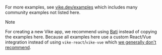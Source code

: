 For more examples, see [vike.dev/examples](https://vike.dev/examples) which includes many community examples not listed here.

> [!NOTE]
> For creating a new Vike app, we recommend using [Bati](https://batijs.dev) instead of copying the examples here. Because all examples here use a custom React/Vue integration instead of using `vike-react`/`vike-vue` which [we generally don't recommend](https://vike.dev/new#without-vike-react-vue-solid).
